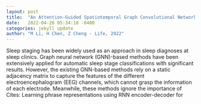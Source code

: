 ```yaml
---
layout: post
title:  "An Attention-Guided Spatiotemporal Graph Convolutional Network for Sleep Stage Classification"
date:   2022-04-26 05:34:18 -0400
categories: jekyll update
author: "M Li, H Chen, Z Cheng - Life, 2022"
---
```

Sleep staging has been widely used as an approach in sleep diagnoses at sleep clinics. Graph neural network (GNN)-based methods have been extensively applied for automatic sleep stage classifications with significant results. However, the existing GNN-based methods rely on a static adjacency matrix to capture the features of the different electroencephalogram (EEG) channels, which cannot grasp the information of each electrode. Meanwhile, these methods ignore the importance of Cites: Learning phrase representations using RNN encoder-decoder for